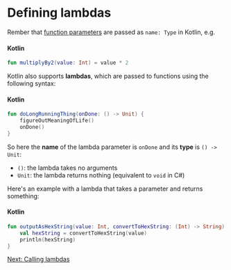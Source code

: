 # Defining lambdas
Rember that [function parameters](02-00-Functions) are passed as `name: Type` in Kotlin, e.g.

#### Kotlin
```kotlin
fun multiplyBy2(value: Int) = value * 2
```

Kotlin also supports **lambdas**, which are passed to functions using the following syntax:

#### Kotlin
```kotlin
fun doLongRunningThing(onDone: () -> Unit) {
    figureOutMeaningOfLife()
    onDone()
}
```

So here the **name** of the lambda parameter is `onDone` and its **type** is `() -> Unit`:
* `()`: the lambda takes no arguments
* `Unit`: the lambda returns nothing (equivalent to `void` in C#)

Here's an example with a lambda that takes a parameter and returns something:

#### Kotlin
```kotlin
fun outputAsHexString(value: Int, convertToHexString: (Int) -> String) {
    val hexString = convertToHexString(value)
    println(hexString)
}
```

[Next: Calling lambdas](05-03-calling-lambdas.md)
